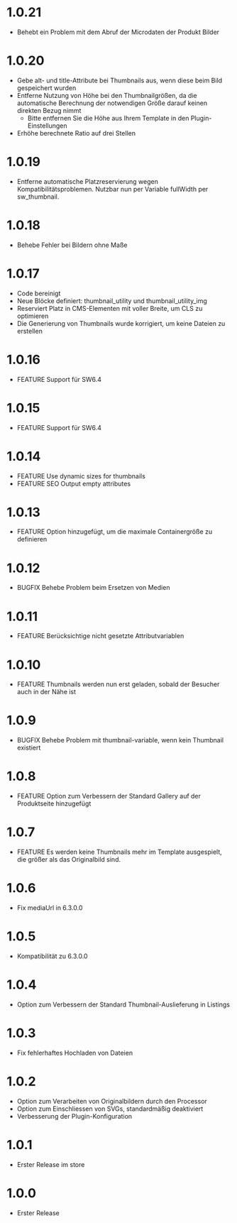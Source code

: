 # 1.0.21

* Behebt ein Problem mit dem Abruf der Microdaten der Produkt Bilder

# 1.0.20

* Gebe alt- und title-Attribute bei Thumbnails aus, wenn diese beim Bild gespeichert wurden
* Entferne Nutzung von Höhe bei den Thumbnailgrößen, da die automatische Berechnung der notwendigen Größe darauf keinen direkten Bezug nimmt
  * Bitte entfernen Sie die Höhe aus Ihrem Template in den Plugin-Einstellungen
* Erhöhe berechnete Ratio auf drei Stellen

# 1.0.19

* Entferne automatische Platzreservierung wegen Kompatibilitätsproblemen. Nutzbar nun per Variable fullWidth per sw_thumbnail.

# 1.0.18

* Behebe Fehler bei Bildern ohne Maße

# 1.0.17

* Code bereinigt
* Neue Blöcke definiert: thumbnail_utility und thumbnail_utility_img
* Reserviert Platz in CMS-Elementen mit voller Breite, um CLS zu optimieren
* Die Generierung von Thumbnails wurde korrigiert, um keine Dateien zu erstellen

# 1.0.16

* FEATURE Support für SW6.4

# 1.0.15

* FEATURE Support für SW6.4

# 1.0.14

* FEATURE Use dynamic sizes for thumbnails
* FEATURE SEO Output empty attributes

# 1.0.13

* FEATURE Option hinzugefügt, um die maximale Containergröße zu definieren

# 1.0.12

* BUGFIX Behebe Problem beim Ersetzen von Medien

# 1.0.11

* FEATURE Berücksichtige nicht gesetzte Attributvariablen

# 1.0.10

* FEATURE Thumbnails werden nun erst geladen, sobald der Besucher auch in der Nähe ist

# 1.0.9

* BUGFIX Behebe Problem mit thumbnail-variable, wenn kein Thumbnail existiert
 
# 1.0.8

* FEATURE Option zum Verbessern der Standard Gallery auf der Produktseite hinzugefügt
 
# 1.0.7

* FEATURE Es werden keine Thumbnails mehr im Template ausgespielt, die größer als das Originalbild sind.

# 1.0.6

* Fix mediaUrl in 6.3.0.0

# 1.0.5

* Kompatibilität zu 6.3.0.0

# 1.0.4

* Option zum Verbessern der Standard Thumbnail-Auslieferung in Listings

# 1.0.3

* Fix fehlerhaftes Hochladen von Dateien

# 1.0.2

* Option zum Verarbeiten von Originalbildern durch den Processor
* Option zum Einschliessen von SVGs, standardmäßig deaktiviert 
* Verbesserung der Plugin-Konfiguration

# 1.0.1

* Erster Release im store

# 1.0.0

* Erster Release
